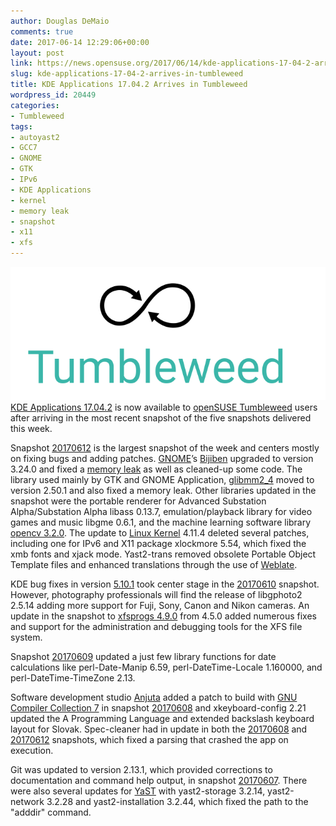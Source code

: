 ```yaml
---
author: Douglas DeMaio
comments: true
date: 2017-06-14 12:29:06+00:00
layout: post
link: https://news.opensuse.org/2017/06/14/kde-applications-17-04-2-arrives-in-tumbleweed/
slug: kde-applications-17-04-2-arrives-in-tumbleweed
title: KDE Applications 17.04.2 Arrives in Tumbleweed
wordpress_id: 20449
categories:
- Tumbleweed
tags:
- autoyast2
- GCC7
- GNOME
- GTK
- IPv6
- KDE Applications
- kernel
- memory leak
- snapshot
- x11
- xfs
---
```


[![](/wp-content/uploads/2016/05/Tumbleweed-black-green.png)KDE Applications 17.04.2](https://www.kde.org/announcements/announce-applications-17.04.2.php) is now available to [openSUSE Tumbleweed](https://en.opensuse.org/Portal:Tumbleweed) users after arriving in the most recent snapshot of the five snapshots delivered this week.

Snapshot [20170612](https://lists.opensuse.org/opensuse-factory/2017-06/msg00357.html) is the largest snapshot of the week and centers mostly on fixing bugs and adding patches. [GNOME](https://www.gnome.org/)’s [Bijiben](https://live.gnome.org/Bijiben) upgraded to version 3.24.0 and fixed a [memory leak](https://en.wikipedia.org/wiki/Memory_leak) as well as cleaned-up some code. The library used mainly by GTK and GNOME Application, [glibmm2_4](https://launchpad.net/glibmm) moved to version 2.50.1 and also fixed a memory leak. Other libraries updated in the snapshot were the portable renderer for Advanced Substation Alpha/Substation Alpha libass 0.13.7, emulation/playback library for video games and music libgme 0.6.1, and the machine learning software library [opencv 3.2.0](http://opencv.org/opencv-3-2.html). The update to [Linux Kernel](https://www.kernel.org/) 4.11.4 deleted several patches, including one for IPv6 and X11 package xlockmore 5.54, which fixed the xmb fonts and xjack mode. Yast2-trans removed obsolete Portable Object Template files and enhanced translations through the use of [Weblate](https://l10n.opensuse.org/).<!-- more -->

KDE bug fixes in version [5.10.1](https://www.kde.org/announcements/plasma-5.10.1.php) took center stage in the [20170610](https://lists.opensuse.org/opensuse-factory/2017-06/msg00340.html) snapshot. However, photography professionals will find the release of libgphoto2 2.5.14 adding more support for Fuji, Sony, Canon and Nikon cameras. An update in the snapshot to [xfsprogs 4.9.0](http://www.linuxfromscratch.org/~ken/blfs-book-fonts/blfs-book-fonts-sysv/postlfs/xfsprogs.html) from 4.5.0 added numerous fixes and support for the administration and debugging tools for the XFS file system.

Snapshot [20170609](https://lists.opensuse.org/opensuse-factory/2017-06/msg00329.html) updated a just few library functions for date calculations like perl-Date-Manip 6.59, perl-DateTime-Locale 1.160000, and perl-DateTime-TimeZone 2.13.

Software development studio [Anjuta](https://wiki.gnome.org/Apps/Anjuta) added a patch to build with [GNU Compiler Collection 7](https://gcc.gnu.org/) in snapshot [20170608](https://lists.opensuse.org/opensuse-factory/2017-06/msg00290.html) and xkeyboard-config 2.21 updated the A Programming Language and extended backslash keyboard layout for Slovak. Spec-cleaner had in update in both the [20170608](https://lists.opensuse.org/opensuse-factory/2017-06/msg00290.html) and [20170612](https://lists.opensuse.org/opensuse-factory/2017-06/msg00357.html) snapshots, which fixed a parsing that crashed the app on execution.

Git was updated to version 2.13.1, which provided corrections to documentation and command help output, in snapshot [20170607](https://lists.opensuse.org/opensuse-factory/2017-06/msg00250.html). There were also several updates for [YaST](https://yast.github.io/) with yast2-storage 3.2.14, yast2-network 3.2.28 and yast2-installation 3.2.44, which fixed the path to the "adddir" command.
